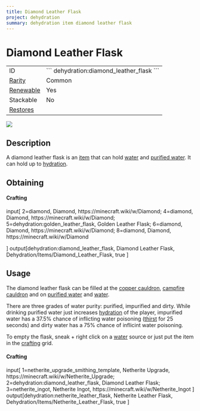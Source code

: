 ```yaml
---
title: Diamond Leather Flask
project: dehydration
summary: dehydration item diamond leather flask
---
```

# Diamond Leather Flask
<div class="main_table">
<div class="left_main_table">
<table class="left_table">
    <tbody>
        <tr>
            <td class="first-column">ID</td>
            <td class="second-column">
            ```
            dehydration:diamond_leather_flask
            ```
            </td>
        </tr>
        <tr id="linear-top">
            <td class="first-column"><a href="https://minecraft.wiki/w/Rarity" target="_blank">Rarity</a></td>
            <td class="second-column">Common</td>
        </tr>
        <tr id="linear-top">
            <td class="first-column"><a href="https://minecraft.wiki/w/Renewable_resource" target="_blank">Renewable</a></td>
            <td class="second-column">Yes</td>
        </tr>
        <tr id="linear-top">
            <td class="first-column">Stackable</td>
            <td class="second-column">No</td>
        </tr>
        <tr id="linear-top">
            <td class="first-column"><a href="/wiki/mods/Dehydration/Mechanic/index" target="_blank">Restores</a></td>
            <td class="second-column icon-element" icon-count="4" icon-id="thirst"></td>
        </tr>
    </tbody>
</table>
</div>
    <img src="/wiki/assets/dehydration/items/diamond_leather_flask.png" loading="lazy" class="right_img_table"/>
</div>

## Description
A diamond leather flask is an [item](https://minecraft.wiki/w/Item) that can hold [water](https://minecraft.wiki/w/Water) and [purified water](/wiki/mods/Dehydration/Blocks/Purified_Water). It can hold up to <span class="icon-element" icon-count="14" icon-id="thirst"></span> [hydration](/wiki/mods/Dehydration/Mechanic/index).

## Obtaining
#### Crafting
<div id="crafting-table">
<div class="crafting-element" crafting-type="vanilla_crafting">
input[
    2=diamond, Diamond, https://minecraft.wiki/w/Diamond;
    4=diamond, Diamond, https://minecraft.wiki/w/Diamond;
    5=dehydration:golden_leather_flask, Golden Leather Flask;
    6=diamond, Diamond, https://minecraft.wiki/w/Diamond;
    8=diamond, Diamond, https://minecraft.wiki/w/Diamond
    
]
output[dehydration:diamond_leather_flask, Diamond Leather Flask, Dehydration/Items/Diamond_Leather_Flask, true ]
</div>
</div>

## Usage
The diamond leather flask can be filled at the [copper cauldron](/wiki/mods/Dehydration/Blocks/Copper_Cauldron), [campfire cauldron](/wiki/mods/Dehydration/Blocks/Campfire_Cauldron) and on [purified water](/wiki/mods/Dehydration/Blocks/Purified_Water) and [water](https://minecraft.wiki/w/Water).

There are three grades of water purity: purified, impurified and dirty. While drinking purified water just increases [hydration](/wiki/mods/Dehydration/Mechanic/index) of the player, impurified water has a 37.5% chance of inflicting water poisoning ([thirst](/wiki/mods/Dehydration/Effects/Thirst) for 25 seconds) and dirty water has a 75% chance of inflicint water poisoning.

To empty the flask, sneak + right click on a [water](https://minecraft.wiki/w/Water) source or just put the item in the [crafting](https://minecraft.wiki/w/Crafting) grid.

#### Crafting
<div id="crafting-table">
<div class="crafting-element" crafting-type="smithing">
input[
    1=netherite_upgrade_smithing_template, Netherite Upgrade, https://minecraft.wiki/w/Netherite_Upgrade; 
    2=dehydration:diamond_leather_flask, Diamond Leather Flask; 
    3=netherite_ingot, Netherite Ingot, https://minecraft.wiki/w/Netherite_Ingot
]
output[dehydration:netherite_leather_flask, Netherite Leather Flask, Dehydration/Items/Netherite_Leather_Flask, true  ]
</div>
</div>